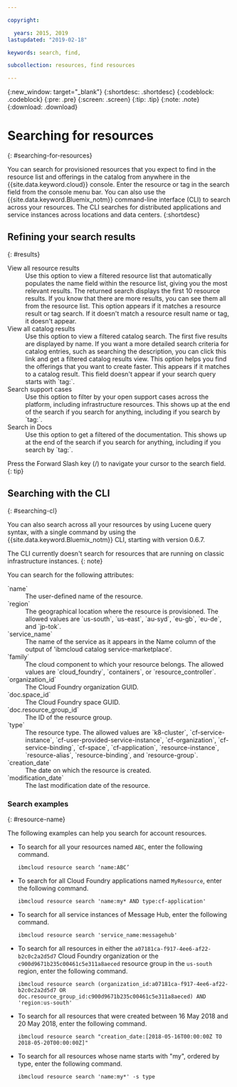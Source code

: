 ```yaml
---

copyright:

  years: 2015, 2019
lastupdated: "2019-02-18"

keywords: search, find,

subcollection: resources, find resources

---
```


{:new_window: target="_blank"}
{:shortdesc: .shortdesc}
{:codeblock: .codeblock}
{:pre: .pre}
{:screen: .screen}
{:tip: .tip}
{:note: .note}
{:download: .download}


# Searching for resources
{: #searching-for-resources}

You can search for provisioned resources that you expect to find in the resource list and offerings in the catalog from anywhere in the {{site.data.keyword.cloud}} console. Enter the resource or tag in the search field from the console menu bar. You can also use the {{site.data.keyword.Bluemix_notm}} command-line interface (CLI) to search across your resources. The CLI searches for distributed applications and service instances across locations and data centers.
{:shortdesc}

## Refining your search results
{: #results}

<dl>
<dt>View all resource results</dt>
<dd>Use this option to view a filtered resource list that automatically populates the name field within the resource list, giving you the most relevant results. The returned search displays the first 10 resource results. If you know that there are more results, you can see them all from the resource list. This option appears if it matches a resource result or tag search. If it doesn't match a resource result name or tag, it doesn't appear.</dd>
<dt>View all catalog results</dt>
<dd>Use this option to view a filtered catalog search. The first five results are displayed by name. If you want a more detailed search criteria for catalog entries, such as searching the description, you can click this link and get a filtered catalog results view. This option helps you find the offerings that you want to create faster. This appears if it matches to a catalog result. This field doesn't appear if your search query starts with `tag:`.</dd>
<dt>Search support cases</dt>
<dd>Use this option to filter by your open support cases across the platform, including infrastructure resources. This shows up at the end of the search if you search for anything, including if you search by `tag:`.</dd>
<dt>Search in Docs</dt>
<dd>Use this option to get a filtered of the documentation. This shows up at the end of the search if you search for anything, including if you search by `tag:`.</dd>
</dl>

Press the Forward Slash key (/) to navigate your cursor to the search field.
{: tip}


## Searching with the CLI
{: #searching-cl}

You can also search across all your resources by using Lucene query syntax, with a single command by using the {{site.data.keyword.Bluemix_notm}} CLI, starting with version 0.6.7.

  The CLI currently doesn't search for resources that are running on classic infrastructure instances.
  {: note}

You can search for the following attributes:

<dl>
<dt>`name`</dt>
<dd> The user-defined name of the resource.</dd>
<dt>`region`</dt>
<dd>The geographical location where the resource is provisioned. The allowed values are `us-south`, `us-east`, `au-syd`, `eu-gb`, `eu-de`, and `jp-tok`.</dd>
<dt>`service_name`</dt>
<dd>The name of the service as it appears in the Name column of the output of 'ibmcloud catalog service-marketplace'.</dd>
<dt>`family`</dt>
<dd>The cloud component to which your resource belongs. The allowed values are `cloud_foundry`, `containers`, or `resource_controller`.</dd>
<dt>`organization_id`</dt>
<dd>The Cloud Foundry organization GUID.</dd>
<dt>`doc.space_id`</dt>
<dd>The Cloud Foundry space GUID.</dd>
<dt>`doc.resource_group_id`</dt>
<dd>The ID of the resource group.</dd>
<dt>`type`</dt>
<dd>The resource type. The allowed values are `k8-cluster`, `cf-service-instance`, `cf-user-provided-service-instance`, `cf-organization`, `cf-service-binding`, `cf-space`, `cf-application`, `resource-instance`, `resource-alias`, `resource-binding`, and `resource-group`.</dd>
<dt>`creation_date`</dt>
<dd>The date on which the resource is created.</dd>
<dt>`modification_date`</dt>
<dd> The last modification date of the resource.</dd>
</dl>

### Search examples
{: #resource-name}

The following examples can help you search for account resources.

* To search for all your resources named `ABC`, enter the following command.

    `ibmcloud resource search ‘name:ABC’`

* To search for all Cloud Foundry applications named `MyResource`, enter the following command.

    `ibmcloud resource search 'name:my* AND type:cf-application'`

* To search for all service instances of Message Hub, enter the following command.

    `ibmcloud resource search 'service_name:messagehub'`

* To search for all resources in either the `a07181ca-f917-4ee6-af22-b2c0c2a2d5d7` Cloud Foundry organization or the `c900d9671b235c00461c5e311a8aeced` resource group in the `us-south` region, enter the following command.

    `ibmcloud resource search (organization_id:a07181ca-f917-4ee6-af22-b2c0c2a2d5d7 OR doc.resource_group_id:c900d9671b235c00461c5e311a8aeced) AND 'region:us-south'`

* To search for all resources that were created between 16 May 2018 and 20 May 2018, enter the following command.

    `ibmcloud resource search "creation_date:[2018-05-16T00:00:00Z TO 2018-05-20T00:00:00Z]"`

* To search for all resources whose name starts with "my", ordered by type, enter the following command.

    `ibmcloud resource search 'name:my*' -s type`
